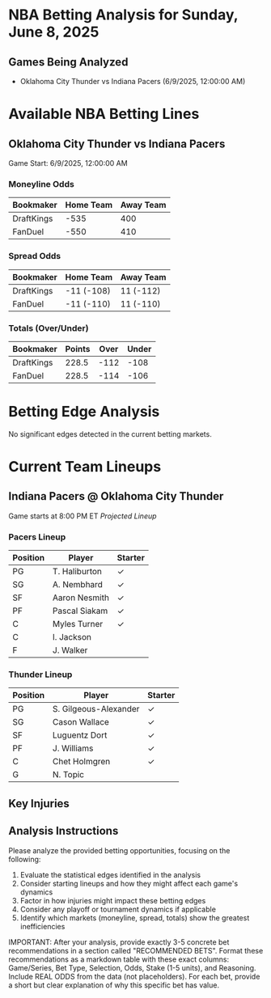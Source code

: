 # NBA Betting Analysis for Sunday, June 8, 2025

## Games Being Analyzed

- Oklahoma City Thunder vs Indiana Pacers (6/9/2025, 12:00:00 AM)

# Available NBA Betting Lines

## Oklahoma City Thunder vs Indiana Pacers
Game Start: 6/9/2025, 12:00:00 AM

### Moneyline Odds
| Bookmaker | Home Team | Away Team |
|-----------|-----------|----------|
| DraftKings | -535 | 400 |
| FanDuel | -550 | 410 |

### Spread Odds
| Bookmaker | Home Team | Away Team |
|-----------|-----------|----------|
| DraftKings | -11 (-108) | 11 (-112) |
| FanDuel | -11 (-110) | 11 (-110) |

### Totals (Over/Under)
| Bookmaker | Points | Over | Under |
|-----------|--------|------|-------|
| DraftKings | 228.5 | -112 | -108 |
| FanDuel | 228.5 | -114 | -106 |


# Betting Edge Analysis

No significant edges detected in the current betting markets.

# Current Team Lineups

## Indiana Pacers @ Oklahoma City Thunder
Game starts at 8:00 PM ET
*Projected Lineup*

### Pacers Lineup
| Position | Player | Starter |
|----------|--------|--------|
| PG | T. Haliburton | ✓ |
| SG | A. Nembhard | ✓ |
| SF | Aaron Nesmith | ✓ |
| PF | Pascal Siakam | ✓ |
| C | Myles Turner | ✓ |
| C | I. Jackson |  |
| F | J. Walker |  |

### Thunder Lineup
| Position | Player | Starter |
|----------|--------|--------|
| PG | S. Gilgeous-Alexander | ✓ |
| SG | Cason Wallace | ✓ |
| SF | Luguentz Dort | ✓ |
| PF | J. Williams | ✓ |
| C | Chet Holmgren | ✓ |
| G | N. Topic |  |



## Key Injuries


## Analysis Instructions

Please analyze the provided betting opportunities, focusing on the following:

1. Evaluate the statistical edges identified in the analysis
2. Consider starting lineups and how they might affect each game's dynamics
3. Factor in how injuries might impact these betting edges
4. Consider any playoff or tournament dynamics if applicable
5. Identify which markets (moneyline, spread, totals) show the greatest inefficiencies

IMPORTANT: After your analysis, provide exactly 3-5 concrete bet recommendations in a section called "RECOMMENDED BETS". Format these recommendations as a markdown table with these exact columns: Game/Series, Bet Type, Selection, Odds, Stake (1-5 units), and Reasoning. Include REAL ODDS from the data (not placeholders). For each bet, provide a short but clear explanation of why this specific bet has value.